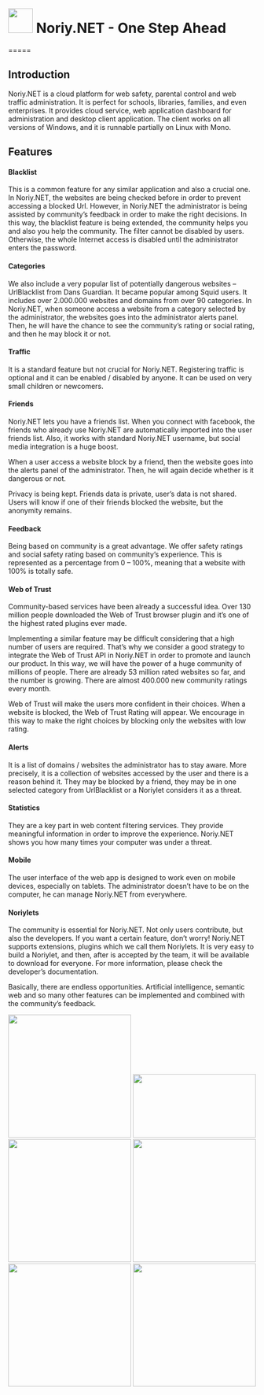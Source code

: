 <h1> <img src="https://github.com/alexandruionascu/Noriy/blob/master/pictures/wallpapers/noriylogo.png" height="50px" /> Noriy.NET - One Step Ahead </h1>
=====
<h2> Introduction </h2>

Noriy.NET is a cloud platform for web safety, parental control and web traffic administration. It is perfect for schools, libraries, families, and even enterprises. It provides cloud service, web application dashboard for administration and desktop client application. The client works on all versions of Windows, and it is runnable partially on Linux with Mono. 
<h2>Features </h2>

<h4> Blacklist </h4>

This is a common feature for any similar application and also a crucial one. In Noriy.NET, the websites are being checked before in order to prevent accessing a blocked Url. However, in Noriy.NET the administrator is being assisted by community’s feedback in order to make the right decisions. In this way, the blacklist feature is being extended, the community helps you and also you help the community. The filter cannot be disabled by users. Otherwise, the whole Internet access is disabled until the administrator enters the password.

<h4> Categories </h4>

We also include a very popular list of potentially dangerous websites – UrlBlacklist from Dans Guardian. It became popular among Squid users. It includes over 2.000.000 websites and domains from over 90 categories. In Noriy.NET, when someone access a website from a category selected by the administrator, the websites goes into the administrator alerts panel. Then, he will have the chance to see the community’s rating or social rating, and then he may block it or not.

<h4> Traffic </h4>

It is a standard feature but not crucial for Noriy.NET. Registering traffic is optional and it can be enabled / disabled by anyone. It can be used on very small children or newcomers.

<h4> Friends </h4>

Noriy.NET lets you have a friends list. When you connect with facebook, the friends who already use Noriy.NET are automatically imported into the user friends list. Also, it works with standard Noriy.NET username, but social media integration is a huge boost.

When a user access a website block by a friend, then the website goes into the alerts panel of the administrator. Then, he will again decide whether is it dangerous or not.

Privacy is being kept. Friends data is private, user’s data is not shared. Users will know if one of their friends blocked the website, but the anonymity remains.

<h4> Feedback </h4>

Being based on community is a great advantage. We offer safety ratings and social safety rating based on community’s experience. This is represented as a percentage from 0 – 100%, meaning that a website with 100% is totally safe.

<h4> Web of Trust </h4>

Community-based services have been already a successful idea. Over 130 million people downloaded the Web of Trust browser plugin and it’s one of the highest rated plugins ever made.

Implementing a similar feature may be difficult considering that a high number of users are required. That’s why we consider a good strategy to integrate the Web of Trust API in Noriy.NET in order to promote and launch our product. In this way, we will have the power of a huge community of millions of people. There are already 53 million rated websites so far, and the number is growing. There are almost 400.000 new community ratings every month.

Web of Trust will make the users more confident in their choices. When a website is blocked, the Web of Trust Rating will appear. We encourage in this way to make the right choices by blocking only the websites with low rating.

<h4> Alerts </h4>

It is a list of domains / websites the administrator has to stay aware. More precisely, it is a collection of websites accessed by the user and there is a reason behind it. They may be blocked by a friend, they may be in one selected category from UrlBlacklist or a Noriylet considers it as a threat.

<h4> Statistics </h4>

They are a key part in web content filtering services. They provide meaningful information in order to improve the experience. Noriy.NET shows you how many times your computer was under a threat.

<h4> Mobile </h4>

The user interface of the web app is designed to work even on mobile devices, especially on tablets. The administrator doesn’t have to be on the computer, he can manage Noriy.NET from everywhere.

<h4> Noriylets </h4>

The community is essential for Noriy.NET. Not only users contribute, but also the developers. If you want a certain feature, don’t worry! Noriy.NET supports extensions, plugins which we call them Noriylets. It is very easy to build a Noriylet, and then, after is accepted by the team, it will be available to download for everyone. For more information, please check the developer’s documentation.

Basically, there are endless opportunities. Artificial intelligence, semantic web and so many other features can be implemented and combined with the community’s feedback.

<img width="250px" src = "https://github.com/alexandruionascu/Noriy/blob/master/pictures/welcome.png" />
<img width="250px" height="129px" src = "https://github.com/alexandruionascu/Noriy/blob/master/pictures/desktop_login.png" />
<br />
<img width="250px" src = "https://github.com/alexandruionascu/Noriy/blob/master/pictures/blacklist.png" />
<img width="250px" src = "https://github.com/alexandruionascu/Noriy/blob/master/pictures/noriy_block.png" />

<br />
<img width="250px" src = "https://github.com/alexandruionascu/Noriy/blob/master/pictures/statistics.png" />
<img width="250px" src = "https://github.com/alexandruionascu/Noriy/blob/master/pictures/login.png" />







